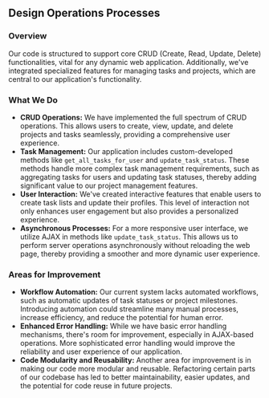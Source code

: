 ## Design Operations Processes

### Overview
Our code is structured to support core CRUD (Create, Read, Update, Delete) functionalities, vital for any dynamic web application. Additionally, we've integrated specialized features for managing tasks and projects, which are central to our application's functionality.

### What We Do
- **CRUD Operations:** We have implemented the full spectrum of CRUD operations. This allows users to create, view, update, and delete projects and tasks seamlessly, providing a comprehensive user experience.
- **Task Management:** Our application includes custom-developed methods like `get_all_tasks_for_user` and `update_task_status`. These methods handle more complex task management requirements, such as aggregating tasks for users and updating task statuses, thereby adding significant value to our project management features.
- **User Interaction:** We've created interactive features that enable users to create task lists and update their profiles. This level of interaction not only enhances user engagement but also provides a personalized experience.
- **Asynchronous Processes:** For a more responsive user interface, we utilize AJAX in methods like `update_task_status`. This allows us to perform server operations asynchronously without reloading the web page, thereby providing a smoother and more dynamic user experience.

### Areas for Improvement
- **Workflow Automation:** Our current system lacks automated workflows, such as automatic updates of task statuses or project milestones. Introducing automation could streamline many manual processes, increase efficiency, and reduce the potential for human error.
- **Enhanced Error Handling:** While we have basic error handling mechanisms, there's room for improvement, especially in AJAX-based operations. More sophisticated error handling would improve the reliability and user experience of our application.
- **Code Modularity and Reusability:** Another area for improvement is in making our code more modular and reusable. Refactoring certain parts of our codebase has led to better maintainability, easier updates, and the potential for code reuse in future projects.
